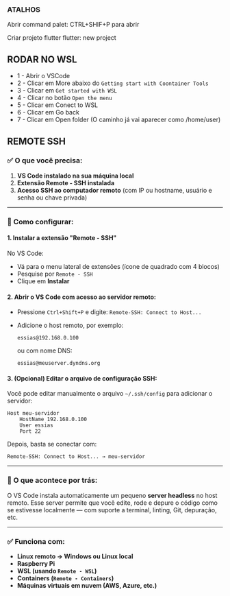 ### ATALHOS

Abrir command palet:
CTRL+SHIF+P para abrir 

Criar projeto flutter
flutter: new project

## RODAR NO WSL

- 1 - Abrir o VSCode
- 2 - Clicar em More abaixo do `Getting start with Coontainer Tools`
- 3 - Clicar em `Get started with WSL`
- 4 - Clicar no botão `Open the menu`
- 5 - Clicar em Conect to WSL
- 6 - Clicar em Go back
- 7 - Clicar em Open folder (O caminho já vai aparecer como /home/user)

## REMOTE SSH

### ✅ O que você precisa:

1. **VS Code instalado na sua máquina local**
2. **Extensão Remote - SSH instalada**
3. **Acesso SSH ao computador remoto** (com IP ou hostname, usuário e senha ou chave privada)

---

### 🔧 Como configurar:

#### 1. Instalar a extensão "Remote - SSH"

No VS Code:

* Vá para o menu lateral de extensões (ícone de quadrado com 4 blocos)
* Pesquise por `Remote - SSH`
* Clique em **Instalar**

#### 2. Abrir o VS Code com acesso ao servidor remoto:

* Pressione `Ctrl+Shift+P` e digite: `Remote-SSH: Connect to Host...`
* Adicione o host remoto, por exemplo:

  ```
  essias@192.168.0.100
  ```

  ou com nome DNS:

  ```
  essias@meuserver.dyndns.org
  ```

#### 3. (Opcional) Editar o arquivo de configuração SSH:

Você pode editar manualmente o arquivo `~/.ssh/config` para adicionar o servidor:

```ssh
Host meu-servidor
    HostName 192.168.0.100
    User essias
    Port 22
```

Depois, basta se conectar com:

```
Remote-SSH: Connect to Host... → meu-servidor
```

---

### 🧠 O que acontece por trás:

O VS Code instala automaticamente um pequeno **server headless** no host remoto. Esse server permite que você edite, rode e depure o código como se estivesse localmente — com suporte a terminal, linting, Git, depuração, etc.

---

### ✅ Funciona com:

* **Linux remoto → Windows ou Linux local**
* **Raspberry Pi**
* **WSL (usando `Remote - WSL`)**
* **Containers (`Remote - Containers`)**
* **Máquinas virtuais em nuvem (AWS, Azure, etc.)**

